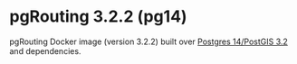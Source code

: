 # pgRouting 3.2.2 (pg14)

pgRouting Docker image (version 3.2.2) built over [Postgres 14/PostGIS 3.2](https://hub.docker.com/r/postgis/postgis/tags?page=1&name=14-3.2) and dependencies.
